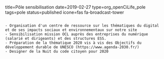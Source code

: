 title=Pôle sensibilisation
date=2019-02-27
type=org_openCiLife_pole
tags=pole
status=published
icone=fas fa-broadcast-tower
~~~~~~

- Organisation d'un centre de ressource sur les thématiques du digital et de ses impacts sociaux et environnementaux sur notre site
- Sensibilisation mission OCL auprès des entreprises du numérique (salarié et dirigeants) et des structures ESS.
- Préparation de la thématique 2020 vis à vis des Objectifs du développement durable de UNESCO (https://www.agenda-2030.fr/)
- Designer de la Nuit du code citoyen pour 2020